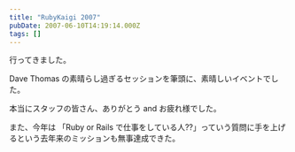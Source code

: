 ```yaml
---
title: "RubyKaigi 2007"
pubDate: 2007-06-10T14:19:14.000Z
tags: []
---
```


行ってきました。

Dave Thomas の素晴らし過ぎるセッションを筆頭に、素晴しいイベントでした。

本当にスタッフの皆さん、ありがとう and お疲れ様でした。

また、今年は 「Ruby or Rails で仕事をしている人??」っていう質問に手を上げるという去年来のミッションも無事達成できた。